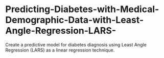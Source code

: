 # Predicting-Diabetes-with-Medical-Demographic-Data-with-Least-Angle-Regression-LARS-
Create a predictive model for diabetes diagnosis using Least Angle Regression (LARS) as a linear regression technique.

